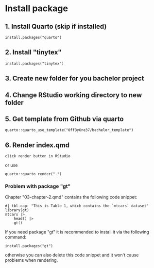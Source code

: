 # Install package

## 1. Install Quarto (skip if installed)

```         
install.packages("quarto")
```

## 2. Install "tinytex"

```         
install.packages("tinytex")
```

## 3. Create new folder for you bachelor project

## 4. Change RStudio working directory to new folder

## 5. Get template from Github via quarto

```         
quarto::quarto_use_template("OffByOne37/bachelor_template")
```

## 6. Render index.qmd

```         
click render button in RStudio
```

or use

```         
quarto::quarto_render(".")
```

### Problem with package "gt"

Chapter "03-chapter-2.qmd" contains the following code snippet:

```{r tbl-1}
#| tbl-cap: "This is Table 1, which contains the `mtcars` dataset"
library(gt)
mtcars |>
    head() |>
    gt()
```

If you need package "gt" it is recommended to install it via the following command:

```         
install.packages("gt")
```

otherwise you can also delete this code snippet and it won't cause problems when rendering.
